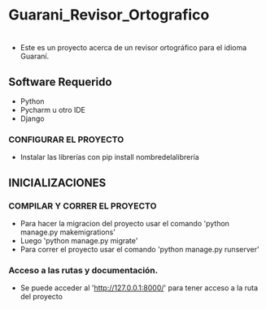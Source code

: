 # Guarani_Revisor_Ortografico


# 
- Este es un proyecto acerca de un revisor ortográfico para el idioma Guaraní.

## Software Requerido
- Python
- Pycharm u otro IDE
- Django

### CONFIGURAR EL PROYECTO
- Instalar las librerías con pip install nombredelalibrería

## INICIALIZACIONES

### COMPILAR Y CORRER EL PROYECTO
- Para hacer la migracion del proyecto usar el comando 'python manage.py makemigrations' 
- Luego 'python manage.py migrate'
- Para correr el proyecto usar el comando 'python manage.py runserver'


### Acceso a las rutas y documentación.
 - Se puede acceder al 'http://127.0.0.1:8000/' para tener acceso a la ruta del proyecto
